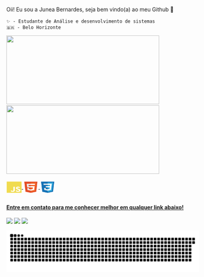 Oii! Eu sou a Junea Bernardes, seja bem vindo(a) ao meu Github 👋


    ✨ - Estudante de Análise e desenvolvimento de sistemas
    🇧🇷 - Belo Horizonte


  <div>
  <a href="https://github.com/rafaballerini">
  <img height="180em" width="400" src="https://github-readme-stats.vercel.app/api?username=juneabernardes&show_icons=true&theme=radical&include_all_commits=true&count_private=true"/>
  <img height="180em" width="400"src="https://github-readme-stats.vercel.app/api/top-langs/?username=juneabernardes&layout=compact&langs_count=7&theme=radical"/>
</div>
  
  <div style="display: inline_block"><br>
  <img align="center" alt="Malu-Js" height="30" width="40" src="https://raw.githubusercontent.com/devicons/devicon/master/icons/javascript/javascript-plain.svg">
  <img align="center" alt="Malu-HTML" height="30" width="40" src="https://raw.githubusercontent.com/devicons/devicon/master/icons/html5/html5-original.svg">
  <img align="center" alt="Malu-CSS" height="30" width="40" 
src="https://raw.githubusercontent.com/devicons/devicon/master/icons/css3/css3-original.svg">
    

</div>
  
   ##
  
  <div> 
  
   <h4>Entre em contato para me conhecer melhor em qualquer link abaixo!</h4>
    
  <a href="https://instagram.com/juneabernardes" target="_blank"><img src="https://img.shields.io/badge/-Instagram-%23E4405F?style=for-the-badge&logo=instagram&logoColor=white" target="_blank"></a>
  <a href = "mailto:juneabernardes@gmail.com"><img src="https://img.shields.io/badge/-Gmail-%23333?style=for-the-badge&logo=gmail&logoColor=white" target="_blank"></a>
  <a href="https://www.linkedin.com/in/juneabernardes/" target="_blank"><img src="https://img.shields.io/badge/-LinkedIn-%230077B5?style=for-the-badge&logo=linkedin&logoColor=white" target="_blank"></a> 
 
 ![Snake animation](https://github.com/marialuisaraso/marialuisaraso/blob/output/github-contribution-grid-snake.svg)
 
</div>
